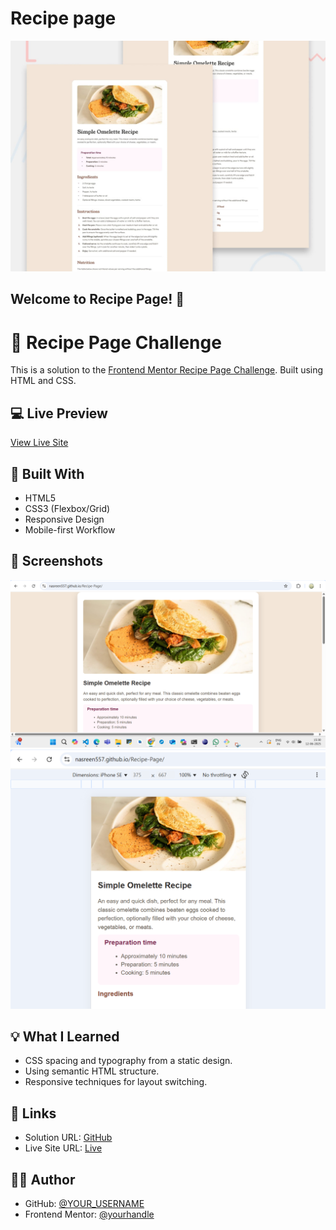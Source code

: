 # Recipe page

![Design preview for the Recipe page coding challenge](./preview.jpg)

## Welcome to Recipe Page! 👋

# 🍳 Recipe Page Challenge

This is a solution to the [Frontend Mentor Recipe Page Challenge](https://www.frontendmentor.io). Built using HTML and CSS.

## 💻 Live Preview

[View Live Site](https://nasreen557.github.io/Recipe-Page/)

## 🚀 Built With

- HTML5
- CSS3 (Flexbox/Grid)
- Responsive Design
- Mobile-first Workflow

## 📸 Screenshots

![Desktop View](image.png)
![Mobile text](image-1.png)

## 💡 What I Learned

- CSS spacing and typography from a static design.
- Using semantic HTML structure.
- Responsive techniques for layout switching.

## 🔗 Links

- Solution URL: [GitHub](https://github.com/Nasreen557/Recipe-Page)
- Live Site URL: [Live](https://nasreen557.github.io/Recipe-Page/)

## 🙋‍♀️ Author

- GitHub: [@YOUR_USERNAME](https://github.com/Nasreen557)
- Frontend Mentor: [@yourhandle](https://www.frontendmentor.io/profile/Nasreen557)
